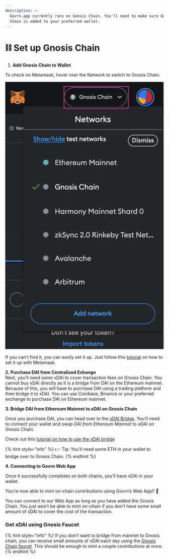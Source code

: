 ```yaml
---
description: >-
  Govrn.app currently runs on Gnosis Chain. You'll need to make sure Gnosis
  Chain is added to your preferred wallet.
---
```


# ⛓ Set up Gnosis Chain

1. **Add Gnosis Chain to Wallet**

To check on Metamask, hover over the Network to switch to Gnosis Chain.&#x20;

![](<../.gitbook/assets/gnosis chain.png>)

If you can't find it, you can easily set it up. Just follow this [tutorial](https://medium.com/stakingbits/setting-up-metamask-for-gnosis-chain-formerly-xdai-e0deb1541757) on how to set it up with Metamask.&#x20;

**2. Purchase DAI from Centralized Exhange**\
Next, you’ll need some xDAI to cover transaction fees on Gnosis Chain. You cannot buy xDAI directly as it is a bridge from DAI on the Ethereum mainnet. Because of this, you will have to purchase DAI using a trading platform and then bridge it to xDAI. You can use Coinbase, Binance or your preferred exchange to purchase DAI on Ethereum mainnet.

**3. Bridge DAI from Ethereum Mainnet to xDAI on Gnosis Chain**

Once you purchase DAI, you can head over to the [xDAI Bridge](https://bridge.gnosischain.com/). You’ll need to connect your wallet and swap _DAI from Ethereum Mainnet_ to _xDAI on Gnosis Chain_.

Check out this [tutorial on how to use the xDAI bridge](https://www.youtube.com/watch?v=oKdh2cOOqUs)

{% hint style="info" %}
👉 Tip: You’ll need some ETH in your wallet to bridge over to Gnosis Chain.
{% endhint %}

**4. Connecting to Govrn Web App**

Once it successfully completes on both chains, you’ll have xDAI in your wallet.

You’re now able to mint on-chain contributions using Govrn’s Web App!! 🥳

You can connect to our Web App as long as you have added the Gnosis Chain. You just won’t be able to mint on-chain if you don’t have some small amount of xDAI to cover the cost of the transaction.

### Get xDAI using Gnosis Faucet&#x20;

{% hint style="info" %}
If you don't want to bridge from mainnet to Gnosis chain, you can receive small amounts of xDAI each day using the [Gnosis Chain faucet](https://gnosisfaucet.com/). This should be enough to mint a couple contributions at once.&#x20;
{% endhint %}
